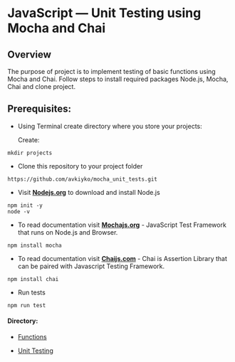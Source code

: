 # JavaScript — Unit Testing using Mocha and Chai 

## Overview
The purpose of project is to implement testing of basic functions using Mocha and Chai.
Follow steps to install required packages Node.js, Mocha, Chai and clone project.

## Prerequisites:

* Using Terminal create directory where you store your projects: 

   Create: 
```
mkdir projects
```
* Clone this repository to your project folder
```
https://github.com/avkiyko/mocha_unit_tests.git
```
* Visit __[Nodejs.org](https://nodejs.org/en/)__  to download and install Node.js 
```
npm init -y
node -v
```
* To read documentation visit __[Mochajs.org](https://mochajs.org/)__ - JavaScript Test Framework that runs on Node.js and Browser.
```
npm install mocha
```
* To read documentation visit __[Chaijs.com](https://www.chaijs.com/)__ - Chai is Assertion Library that can be paired with Javascript Testing Framework. 
```
npm install chai
```
* Run tests
```
npm run test
```

#### Directory:

* [Functions](https://github.com/avkiyko/mocha_unit_tests/blob/master/index.js/)

* [Unit Testing](https://github.com/avkiyko/mocha_unit_tests/blob/master/test/index.spec.js/)
